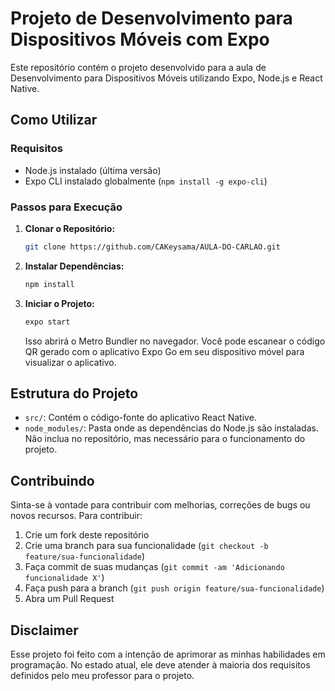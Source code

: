 # Projeto de Desenvolvimento para Dispositivos Móveis com Expo

Este repositório contém o projeto desenvolvido para a aula de Desenvolvimento para Dispositivos Móveis utilizando Expo, Node.js e React Native.

## Como Utilizar

### Requisitos

- Node.js instalado (última versão)
- Expo CLI instalado globalmente (`npm install -g expo-cli`)

### Passos para Execução

1. **Clonar o Repositório:**

    ```bash
    git clone https://github.com/CAKeysama/AULA-DO-CARLAO.git
    ```

2. **Instalar Dependências:**

    ```bash
    npm install
    ```

3. **Iniciar o Projeto:**

    ```bash
    expo start
    ```

    Isso abrirá o Metro Bundler no navegador. Você pode escanear o código QR gerado com o aplicativo Expo Go em seu dispositivo móvel para visualizar o aplicativo.

## Estrutura do Projeto

- `src/`: Contém o código-fonte do aplicativo React Native.
- `node_modules/`: Pasta onde as dependências do Node.js são instaladas. Não inclua no repositório, mas necessário para o funcionamento do projeto.

## Contribuindo

Sinta-se à vontade para contribuir com melhorias, correções de bugs ou novos recursos. Para contribuir:

1. Crie um fork deste repositório
2. Crie uma branch para sua funcionalidade (`git checkout -b feature/sua-funcionalidade`)
3. Faça commit de suas mudanças (`git commit -am 'Adicionando funcionalidade X'`)
4. Faça push para a branch (`git push origin feature/sua-funcionalidade`)
5. Abra um Pull Request

## Disclaimer

Esse projeto foi feito com a intenção de aprimorar as minhas habilidades em programação. No estado atual, ele deve atender à maioria dos requisitos definidos pelo meu professor para o projeto.


